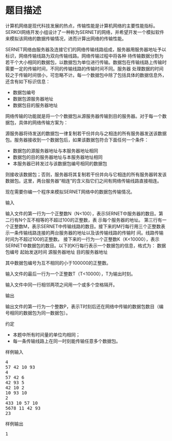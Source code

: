 # 题目描述


<p>
	计算机网络是现代科技发展的热点，传输性能是计算机网络的主要性能指标。SERKOI网络开发小组设计了一种称为SERNET的网络，并希望开发一个模拟软件来模拟该网络的数据传输情况，进而计算出网络的传输性能。
</p>
<p>
	SERNET网络由服务器及连接它们的网络传输线路组成，服务器用服务器地址予以标识，网络传输线路为双向传输线路。网络传输过程中将各种 待传输数据分割为若干个大小相同的数据包，以数据包为单位进行传输。数据包在传输线路上传输时需要一定的传输时间，不同的传输线路的传输时间不同。服务器 处理数据的时间较之于传输时间很小，可忽略不计。每一个数据包中除了包括具体的数据信息外，还含有如下标识信息：
</p>
<ul>
	<li>
		数据包编号
	</li>
	<li>
		数据包源服务器地址
	</li>
	<li>
		数据包目的服务器地址
	</li>
</ul>
<p>
	网络传输的功能就是将一个个数据包从源服务器传输到目的服务器。对于每一个数据包，具体的网络传输方案为：
</p>
<p>
	源服务器将待发送的数据包一律复制若干份并向与之相连的所有服务器发送该数据包。服务器接收到一个数据包后，如果该数据包符合下面任何一个条件：
</p>
<ul>
	<li>
		数据包的源服务器地址与本服务器地址相同
	</li>
	<li>
		数据包的目的服务器地址与本服务器地址相同
	</li>
	<li>
		本服务器已转发过与该数据包编号相同的数据包
	</li>
</ul>
<p>
	则接收该数据包；否则，服务器将其复制若干份并向与它相连的所有服务器转发该数据包。这里，两台服务器“相连”的含义指它们之间有网络传输线路直接相连。
</p>
<p>
	现在需要你编一个程序来模拟SERNET网络中的数据包传输情况。
</p>
<p>
	输入
</p>
<p>
	输入文件的第一行为一个正整数N（N&lt;100），表示SERNET中服务器的数目。第二行有N个互不相等的不超过100的正整数，表 示每个服务器的地址。 第三行有一个正整数M，表示SERNET中传输线路的数目。接下来的M行每行用三个正整数表示一条传输线路连接的两台服务器的地址以及该传输线路的传输时 间。线路传输时间为不超过100的正整数。 接下来的一行为一个正整数K（K&lt;10000），表示SERNET中数据包的数目。以下的K行每行表示一个数据包的信息，格式为： 数据包编号 起始发送时间 源服务器地址 目的服务器地址
</p>
<p>
	其中数据包编号为互不相同的小于100000的正整数。
</p>
<p>
	输入文件的最后一行为一个正整数T（T&lt;10000），T为输出时刻。
</p>
<p>
	输入文件中同一行相邻两项之间用一个或多个空格隔开。
</p>
<p>
	输出
</p>
<p>
	输出文件的第一行为一个整数P，表示T时刻后还在网络中传输的数据包数目（编号相同的数据包为同一数据包）。
</p>
<p>
	约定
</p>
<ul>
	<li>
		本题中所有时间量的单位均相同；
	</li>
	<li>
		每一条传输线路上在同一时刻能传输任意多个数据包。
	</li>
</ul>
<p>
	样例输入
</p>
<pre>4
57 42 10 93
4
57 42 6
42 93 5
42 10 2
10 93 10
2
433 10 57 10
5678 11 42 93
23
</pre>
<p>
	样例输出
</p>
<pre>1
</pre>
